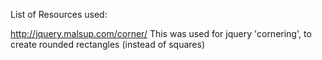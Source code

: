 List of Resources used:

http://jquery.malsup.com/corner/
This was used for jquery 'cornering', to create rounded rectangles (instead of squares)

